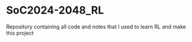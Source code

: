 # SoC2024-2048_RL
Repository containing all code and notes that I used to learn RL and make this project
